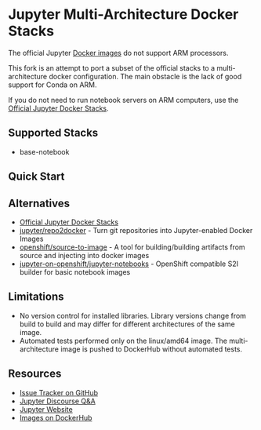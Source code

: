 <!---
[![Discourse badge](https://img.shields.io/discourse/https/discourse.jupyter.org/users.svg?color=%23f37626)](https://discourse.jupyter.org/c/questions "Jupyter Discourse Q&A")
[![Read the Docs badge](https://img.shields.io/readthedocs/jupyter-docker-stacks.svg)](https://jupyter-docker-stacks.readthedocs.io/en/latest/ "Documentation build status")
[![DockerHub badge](https://images.microbadger.com/badges/version/jupyter/base-notebook.svg)](https://microbadger.com/images/jupyter/base-notebook "Recent tag/version of jupyter/base-notebook")
[![Binder badget](https://mybinder.org/badge_logo.svg)](https://mybinder.org/v2/gh/jupyter/docker-stacks/master?filepath=README.ipynb "Launch a jupyter/base-notebook container on mybinder.org")
--->

# Jupyter Multi-Architecture Docker Stacks

The official Jupyter [Docker images](https://hub.docker.com/u/jupyter)
do not support ARM processors.

This fork is an attempt to port a subset of the official stacks to a multi-architecture docker configuration. The main obstacle is the lack of good support for Conda on ARM.

If you do not need to run notebook servers on ARM computers, use the [Official Jupyter Docker Stacks](https://jupyter-docker-stacks.readthedocs.io/en/latest/).

## Supported Stacks

- base-notebook

## Quick Start

## Alternatives

- [Official Jupyter Docker Stacks](https://jupyter-docker-stacks.readthedocs.io/en/latest/)
- [jupyter/repo2docker](https://github.com/jupyter/repo2docker) - Turn git repositories into
  Jupyter-enabled Docker Images
- [openshift/source-to-image](https://github.com/openshift/source-to-image) - A tool for
  building/building artifacts from source and injecting into docker images
- [jupyter-on-openshift/jupyter-notebooks](https://github.com/jupyter-on-openshift/jupyter-notebooks) -
  OpenShift compatible S2I builder for basic notebook images

## Limitations

- No version control for installed libraries. Library versions change from build to build and may differ for different architectures of the same image.
- Automated tests performed only on the linux/amd64 image. The multi-architecture image is pushed to DockerHub without automated tests.

## Resources

- [Issue Tracker on GitHub](https://github.com/iot49/docker-stacks)
- [Jupyter Discourse Q&A](https://discourse.jupyter.org/c/questions)
- [Jupyter Website](https://jupyter.org)
- [Images on DockerHub](https://hub.docker.com/u/ttmetro)
